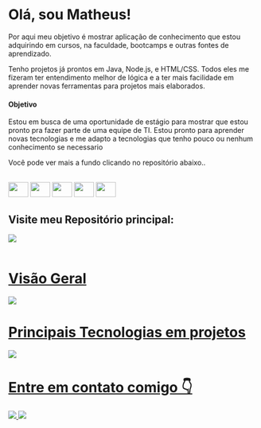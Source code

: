 <h1> Olá, sou Matheus! </h1>

Por aqui meu objetivo é mostrar aplicação de conhecimento que estou adquirindo em cursos, na faculdade, bootcamps e outras fontes de aprendizado.

Tenho projetos já prontos em Java, Node.js, e HTML/CSS. Todos eles me fizeram ter entendimento melhor de lógica e a ter mais facilidade em aprender novas ferramentas para projetos mais elaborados.

<h4>Objetivo</h4>
Estou em busca de uma oportunidade de estágio para mostrar que estou pronto pra fazer parte de uma equipe de TI. Estou pronto para aprender novas tecnologias e me adapto a tecnologias que tenho pouco ou nenhum conhecimento 
se necessario



Você pode ver mais a fundo clicando no repositório abaixo..




<div style="display: inline_block"><br>
<img height="30px" width="40px" src="https://cdn.jsdelivr.net/gh/devicons/devicon@latest/icons/java/java-original.svg" />
<img height="30px" width="40px" src="https://cdn.jsdelivr.net/gh/devicons/devicon@latest/icons/javascript/javascript-original.svg" />
<img height="30px" width="40px" src="https://cdn.jsdelivr.net/gh/devicons/devicon@latest/icons/python/python-original.svg" />
<img height="30px" width="40px" src="https://cdn.jsdelivr.net/gh/devicons/devicon@latest/icons/git/git-original.svg" />
<img height="30px" width="40px" src="https://cdn.jsdelivr.net/gh/devicons/devicon@latest/icons/vscode/vscode-original.svg" />

<h2>Visite meu Repositório principal:</h2>
<a href="https://github.com/theus-dev/Java">
<img src="https://github-readme-stats.vercel.app/api/pin/?username=theus-dev&repo=Java&show_owner=true">
          
</div>
<div style ="display: inline_block"> <br>
  <h1>Visão Geral</h1>
  <a href="https://github.com/theus-dev">
  <img src="https://github-readme-stats.vercel.app/api?username=theus-dev&theme=react&show_icons=true">
            
  <h1>Principais Tecnologias em projetos</h1>
  <a href="https://github.com/theus-dev">
  <img src ="https://github-readme-stats.vercel.app/api/top-langs/?username=theus-dev&theme=react&show_icons=true&layout=compact">
  
 
</div>

<h1>Entre em contato comigo 👇</h1>
<div style="display: inline_block>
<a href="http://www.linkedin.com/in/araujo-developer" target="_blank">          
<img src="https://img.shields.io/badge/LinkedIn-0077B5?style=for-the-badge&logo=linkedin&logoColor=white">

<a href="https://leetcode.com/theus-dev/" target="_blank">          
<img src="https://img.shields.io/badge/-LeetCode-FFA116?style=for-the-badge&logo=LeetCode&logoColor=black">
</div>
          


<!--
**theus-dev/theus-dev** is a ✨ _special_ ✨ repository because its `README.md` (this file) appears on your GitHub profile.

Here are some ideas to get you started:

- 🔭 I’m currently working on ...
- 🌱 I’m currently learning ...
- 👯 I’m looking to collaborate on ...
- 🤔 I’m looking for help with ...
- 💬 Ask me about ...
- 📫 How to reach me: ...
- 😄 Pronouns: ...
- ⚡ Fun fact: ...
-->
